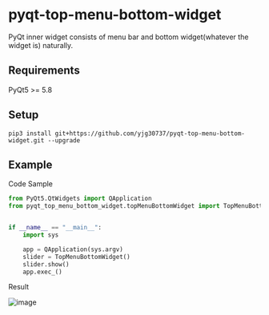 # pyqt-top-menu-bottom-widget
PyQt inner widget consists of menu bar and bottom widget(whatever the widget is) naturally.

## Requirements
PyQt5 >= 5.8

## Setup
```pip3 install git+https://github.com/yjg30737/pyqt-top-menu-bottom-widget.git --upgrade```

## Example
Code Sample
```python
from PyQt5.QtWidgets import QApplication
from pyqt_top_menu_bottom_widget.topMenuBottomWidget import TopMenuBottomWidget


if __name__ == "__main__":
    import sys

    app = QApplication(sys.argv)
    slider = TopMenuBottomWidget()
    slider.show()
    app.exec_()
```

Result

![image](https://user-images.githubusercontent.com/55078043/148882447-83df7ecb-9a35-4d6b-8c66-a625d9ae60ef.png)
